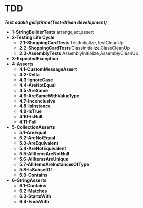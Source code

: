 # TDD
***Test odaklı geliştirme(Test-driven development)***
- **1-StringBuilderTests** arrange,act,assert
- **2-Testing Life Cycle**
  - **2.1-ShoppingCardTests** TestInitialize,TestCleanUp
  - **2.2-ShoppingCardTests** ClassInitialize,ClassCleanUp
  - **2.3-AssemblyTests** AssemblyInitialize,AssemblyCleanUp
- **3-ExpectedException** 
- **4-Asserts** 
  - **4.1-CustomMessageAssert**
  - **4.2-Delta**
  - **4.3-IgnoreCase**
  - **4.4-AreNotEqual**
  - **4.5-AreSame**
  - **4.6-AreSameWithValueType**
  - **4.7-Inconclusive**
  - **4.8-IsInstance**
  - **4.9-IsTrue**
  - **4.10-IsNull**
  - **4.11-Fail**
- **5-CollectionAsserts**
  - **5.1-AreEqual**
  - **5.2-AreNotEqual**
  - **5.3-AreEquivalent**
  - **5.4-AreNotEquivalent**
  - **5.5-AllItemsAreNotNull**
  - **5.6-AllItemsAreUnique**
  - **5.7-AllItemsAreInstancesOfType**
  - **5.8-IsSubsetOf**
  - **5.9-Contains**
- **6-StringAsserts**
  - **6.1-Contains**
  - **6.2-Matches**
  - **6.3-StartsWith**
  - **6.4-EndsWith**
